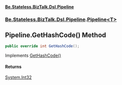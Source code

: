 #### [Be.Stateless.BizTalk.Dsl.Pipeline](README.md 'README')
### [Be.Stateless.BizTalk.Dsl.Pipeline](Be.Stateless.BizTalk.Dsl.Pipeline.md 'Be.Stateless.BizTalk.Dsl.Pipeline').[Pipeline&lt;T&gt;](Pipeline_T_.md 'Be.Stateless.BizTalk.Dsl.Pipeline.Pipeline<T>')

## Pipeline<T>.GetHashCode() Method

```csharp
public override int GetHashCode();
```

Implements [GetHashCode()](https://docs.microsoft.com/en-us/dotnet/api/Be.Stateless.BizTalk.IFluentInterface.GetHashCode 'Be.Stateless.BizTalk.IFluentInterface.GetHashCode')

#### Returns
[System.Int32](https://docs.microsoft.com/en-us/dotnet/api/System.Int32 'System.Int32')